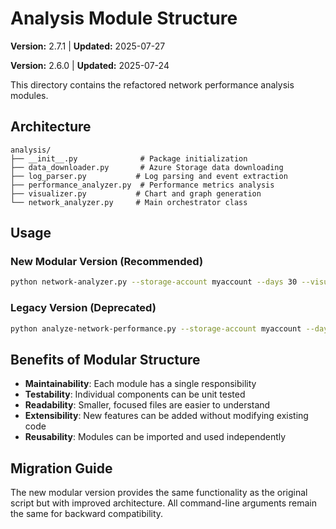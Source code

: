 # Analysis Module Structure

**Version:** 2.7.1 | **Updated:** 2025-07-27

**Version:** 2.6.0 | **Updated:** 2025-07-24

This directory contains the refactored network performance analysis modules.

## Architecture

```text
analysis/
├── __init__.py              # Package initialization
├── data_downloader.py       # Azure Storage data downloading
├── log_parser.py           # Log parsing and event extraction
├── performance_analyzer.py  # Performance metrics analysis
├── visualizer.py           # Chart and graph generation
└── network_analyzer.py     # Main orchestrator class
```

## Usage

### New Modular Version (Recommended)

```bash
python network-analyzer.py --storage-account myaccount --days 30 --visualizations
```

### Legacy Version (Deprecated)

```bash
python analyze-network-performance.py --storage-account myaccount --days 30
```

## Benefits of Modular Structure

- **Maintainability**: Each module has a single responsibility
- **Testability**: Individual components can be unit tested
- **Readability**: Smaller, focused files are easier to understand
- **Extensibility**: New features can be added without modifying existing code
- **Reusability**: Modules can be imported and used independently

## Migration Guide

The new modular version provides the same functionality as the original script but with improved architecture. All
command-line arguments remain the same for backward compatibility.
